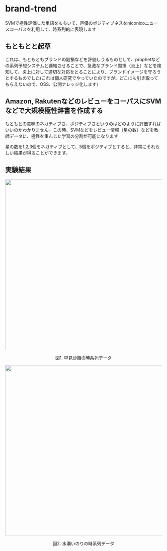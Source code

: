 # brand-trend

SVMで極性評価した単語をもちいて、声優のポジティブネスをniconicoニュースコーパスを利用して、時系列的に表現します  

## もともとと起草
これは、もともともブランドの毀損などを評価しうるものとして、prophetなどの系列予想システムと連結させることで、急激なブランド毀損（炎上）などを検知して、炎上に対して適切な対応をとることにより、ブランドイメージを守ろうとするものでした(これは個人研究でやっていたのですが、どこにも引き取ってもらえないので、OSS、公開ナレッジ化します)　　

## Amazon, RakutenなどのレビューをコーパスにSVMなどで大規模極性辞書を作成する
もともとの意味のネガティブさ、ポジティブさというのはどのように評価すればいいのかわかりません。この時、SVMなどをレビュー情報（星の数）などを教師データに、極性を重んじた学習の分割が可能になります  

星の数を1,2,3個をネガティブとして、5個をポジティブとすると、非常にそれらしい結果が得ることができます。  


## 実験結果

<p align="center">
  <img width="550px" src="https://user-images.githubusercontent.com/4949982/35660588-453a1264-0750-11e8-904f-3593081fb1e6.png">
</p>
<div align="center"> 図1. 早見沙織の時系列データ </div>

<p align="center">
  <img width="550px" src="https://user-images.githubusercontent.com/4949982/35660883-1e6ecc18-0752-11e8-96f2-450e3d5bbfa0.png">
</p>
<div align="center"> 図2. 水瀬いのりの時系列データ </div>
